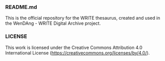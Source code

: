 ### README.md

This is the official repository for the WRITE thesaurus, created and used in the WenDAng - WRITE Digital Archive project.

### LICENSE
This work is licensed under the Creative Commons Attribution 4.0 International License (https://creativecommons.org/licenses/by/4.0/).
